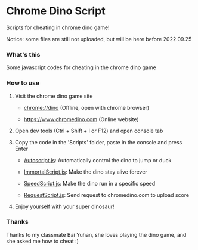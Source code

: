 # Chrome Dino Script

Scripts for cheating in chrome dino game! 

Notice: some files are still not uploaded, but will be here before 2022.09.25

### What's this

Some javascript codes for cheating in the chrome dino game

### How to use

1. Visit the chrome dino game site

    - <chrome://dino> (Offline, open with chrome browser)

    - <https://www.chromedino.com> (Online website)

2. Open dev tools (Ctrl + Shift + I or F12) and open console tab

3. Copy the code in the 'Scripts' folder, paste in the console and press Enter

    - [Autoscript.js](https://github.com/georgel2020/ChromeDinoScript/blob/main/Scripts/AutoScript.js): Automatically control the dino to jump or duck
    
    - [ImmortalScript.js](https://github.com/georgel2020/ChromeDinoScript/blob/main/Scripts/ImmortalScript.js): Make the dino stay alive forever

    - [SpeedScript.js](https://github.com/georgel2020/ChromeDinoScript/blob/main/Scripts/SpeedScript.js): Make the dino run in a specific speed
    
    - [RequestScript.js](https://github.com/georgel2020/ChromeDinoScript/blob/main/Scripts/RequestScript.js): Send request to chromedino.com to upload score

4. Enjoy yourself with your super dinosaur! 

### Thanks

Thanks to my classmate Bai Yuhan, she loves playing the dino game, and she asked me how to cheat :)
